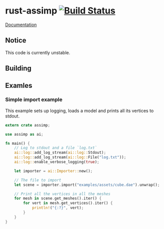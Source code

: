 rust-assimp [![Build Status](https://travis-ci.org/jemcroft/rust-assimp.svg?branch=master)](https://travis-ci.org/jemcroft/rust-assimp)
===========

[Documentation](http://www.rust-ci.org/jemcroft/rust-assimp/doc/assimp/)

## Notice
This code is currently unstable.

## Building

## Examles

### Simple import example
This example sets up logging, loads a model and prints all its vertices to
stdout.

```rust
extern crate assimp;

use assimp as ai;

fn main() {
    // Log to stdout and a file `log.txt`
    ai::log::add_log_stream(ai::log::Stdout);
    ai::log::add_log_stream(ai::log::File("log.txt"));
    ai::log::enable_verbose_logging(true);

    let importer = ai::Importer::new();

    // The file to import
    let scene = importer.import("examples/assets/cube.dae").unwrap();

    // Print all the vertices in all the meshes
    for mesh in scene.get_meshes().iter() {
        for vert in mesh.get_vertices().iter() {
            println!("{:?}", vert);
        }
    }
}
```
